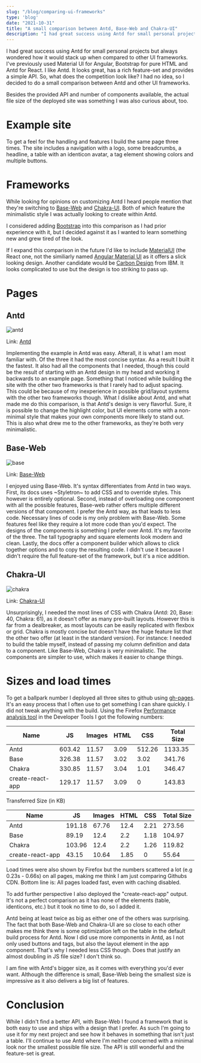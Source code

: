```yaml
---
slug: "/blog/comparing-ui-frameworks"
type: 'blog'
date: "2021-10-31"
title: "A small comparison between Antd, Base-Web and Chakra-UI"
description: "I had great success using Antd for small personal projects but always wondered how it would stack up when compared to other UI frameworks, so I looked at some alternatives."
---
```


I had great success using Antd for small personal projects but always wondered how it would stack up when compared to other UI frameworks. I've previously used Material UI for Angular, Bootstrap for pure HTML and Antd for React. I like Antd. It looks great, has a rich feature-set and provides a simple API. So, what does the competition look like? I had no idea, so I decided to do a small comparison between Antd and other UI frameworks.

Besides the provided API and number of components available, the actual file size of the deployed site was something I was also curious about, too.

# Example site
To get a feel for the handling and features I build the same page three times. The site includes a navigation with a logo, some breadcrumbs, a headline, a table with an identicon avatar, a tag element showing colors and multiple buttons.

# Frameworks
While looking for opinions on customizing Antd I heard people mention that they're switching to [Base-Web](https://baseweb.design/) and [Chakra-UI](https://chakra-ui.com/). Both of which feature the minimalistic style I was actually looking to create within Antd.

I considered adding [Bootstrap](https://react-bootstrap.github.io/) into this comparison as I had prior experience with it, but I decided against it as I wanted to learn something new and grew tired of the look.

If I expand this comparison in the future I'd like to include [MaterialUI](https://mui.com/) (the React one, not the similiarly named  [Angular Material UI](https://material.angular.io/) as it offers a slick looking design. Another candidate would be [Carbon Design](https://www.carbondesignsystem.com/developing/react-tutorial/overview/) from IBM. It looks complicated to use but the design is too striking to pass up.
# Pages
## Antd

![antd](https://user-images.githubusercontent.com/24259317/211889542-b395ea87-3ab2-460c-8462-7be5af105366.png)

Link: [Antd](https://ant.design/)

Implementing the example in Antd was easy. Afterall, it is what I am most familiar with. Of the three it had the most concise syntax. As a result I built it the fastest. It also had all the components that I needed, though this could be the result of starting with an Antd design in my head and working it backwards to an example page.
Something that I noticed while building the site with the other two frameworks is that I rarely had to adjust spacing. This could be because of my inexperience in possible grid/layout systems with the other two frameworks though.
What I dislike about Antd, and what made me do this comparison, is that Antd's design is very flavorful. Sure, it is possible to change the highlight color, but UI elements come with a non-minimal style that makes your own components more likely to stand out.
This is also what drew me to the other frameworks, as they're both very minimalistic.

## Base-Web

![base](https://user-images.githubusercontent.com/24259317/211889547-45a25ea4-3815-4a7e-87ca-1c6fcb5054fd.png)

Link: [Base-Web](https://baseweb.design/)

I enjoyed using Base-Web. It's syntax differentiates from Antd in two ways. First, its docs uses ~Styletron~ to add CSS and to override styles. This however is entirely optional. Second, instead of overloading one component with all the possible features, Base-web rather offers multiple different versions of that component. I prefer the Antd way, as that leads to less code. Necessary lines of code is my only problem with Base-Web. Some features feel like they require a lot more code than you'd expect.
The designs of the components is something I prefer over Antd. It's my favorite of the three. The tall typography and square elements  look modern and clean. Lastly, the docs offer a component builder which allows to click together options and to copy the resulting code. I didn't use it because I didn't require the full feature-set of the framework, but it's a nice addition.

## Chakra-UI

![chakra](https://user-images.githubusercontent.com/24259317/211889549-735726fd-71ab-4710-909a-f6b12e91d431.png)

Link: [Chakra-UI](https://chakra-ui.com/)

Unsurprisingly, I needed the most lines of CSS with Chakra (Antd: 20, Base: 40, Chakra: 61), as it doesn't offer as many pre-built layouts. However this is far from a dealbreaker, as most layouts can be easily replicated with flexbox or grid. Chakra is mostly concise but doesn't have the huge feature list that the other two offer (at least in the standard version). For instance: I needed to build the table myself, instead of passing my column definition and data to a component.
Like Base-Web, Chakra is very minimalistic. The components are simpler to use, which makes it easier to change things.

# Sizes and load times
To get a ballpark number I deployed all three sites to github using [gh-pages](https://github.com/tschaub/gh-pages). It's an easy process that I often use to get something I can share quickly.
I did not tweak anything with the build.
Using the Firefox [Performance analysis tool](https://developer.mozilla.org/en-US/docs/Tools/Network_Monitor/Performance_analysis) in the Developer Tools I got the following numbers:

| Name             | JS     | Images | HTML | CSS    | Total Size |
|------------------|--------|--------|------|--------|------------|
| Antd             | 603.42 | 11.57  | 3.09 | 512.26 | 1133.35    |
| Base             | 326.38 | 11.57  | 3.02 | 3.02   | 341.76     |
| Chakra           | 330.85 | 11.57  | 3.04 | 1.01   | 346.47     |
| create-react-app | 129.17 | 11.57  | 3.09 | 0      | 143.83     |

 Transferred Size (in KB)

| Name             | JS     | Images | HTML | CSS  | Total Size |
|------------------|--------|--------|------|------|------------|
| Antd             | 191.18 | 67.76  | 12.4 | 2.21 | 273.56     |
| Base             | 89.19  | 12.4   | 2.2  | 1.18 | 104.97     |
| Chakra           | 103.96 | 12.4   | 2.2  | 1.26 | 119.82     |
| create-react-app | 43.15  | 10.64  | 1.85 | 0    | 55.64      |

Load times were also shown by Firefox but the numbers scattered a lot (e.g 0.23s - 0.66s) on all pages, making me think I am just comparing Githubs CDN. Bottom line is: All pages loaded fast, even with caching disabled.

To add further perspective I also deployed the "create-react-app" output. It's not a perfect comparison as it has none of the elements (table, identicons, etc.) but it took no time to do, so I added it.

Antd being at least twice as big as either one of the others was surprising. The fact that both Base-Web and Chakra-UI are so close to each other makes me think there is some optimization left on the table in the default build process for Antd.
Now I did use more components in Antd, as I not only used buttons and tags, but also the layout element in the app component. That's why I needed less CSS though. Does that justify an almost doubling in JS file size? I don't think so.

I am fine with Antd's bigger size, as it comes with everything you'd ever want. Although the difference is small, Base-Web being the smallest size is impressive as it also delivers a big list of features.

# Conclusion
While I didn't find a better API, with Base-Web I found a framework that is both easy to use and ships with a design that I prefer. As such I'm going to use it for my next project and see how it behaves in something that isn't just a table.
I'll continue to use Antd where I'm neither concerned with a minimal look nor the smallest possible file size. The API is still wonderful and the feature-set is great.

